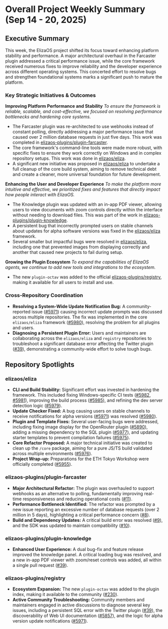 # Overall Project Weekly Summary (Sep 14 - 20, 2025)

## Executive Summary
This week, the ElizaOS project shifted its focus toward enhancing platform stability and performance. A major architectural overhaul in the Farcaster plugin addressed a critical performance issue, while the core framework received numerous fixes to improve reliability and the developer experience across different operating systems. This concerted effort to resolve bugs and strengthen foundational systems marks a significant push to mature the platform.

### Key Strategic Initiatives & Outcomes

**Improving Platform Performance and Stability**
*To ensure the framework is reliable, scalable, and cost-effective, we focused on resolving performance bottlenecks and hardening core systems.*
- The Farcaster plugin was re-architected to use webhooks instead of constant polling, directly addressing a major performance issue that caused over 2 million database requests in just five days. This work was completed in [elizaos-plugins/plugin-farcaster](https://github.com/elizaos-plugins/plugin-farcaster).
- The core framework's command-line tools were made more robust, with specific fixes to ensure they work correctly on Windows and in complex repository setups. This work was done in [elizaos/eliza](https://github.com/elizaos/eliza).
- A significant new initiative was proposed in [elizaos/eliza](https://github.com/elizaos/eliza) to undertake a full cleanup of the core build system, aiming to remove technical debt and create a cleaner, more universal foundation for future development.

**Enhancing the User and Developer Experience**
*To make the platform more intuitive and effective, we prioritized fixes and features that directly impact how people interact with ElizaOS.*
- The Knowledge plugin was updated with an in-app PDF viewer, allowing users to view documents with zoom controls directly within the interface without needing to download files. This was part of the work in [elizaos-plugins/plugin-knowledge](https://github.com/elizaos-plugins/plugin-knowledge).
- A persistent bug that incorrectly prompted users on stable channels about updates for alpha software versions was fixed in the [elizaos/eliza](https://github.com/elizaos/eliza) framework.
- Several smaller but impactful bugs were resolved in [elizaos/eliza](https://github.com/elizaos/eliza), including one that prevented images from displaying correctly and another that caused new projects to fail during setup.

**Growing the Plugin Ecosystem**
*To expand the capabilities of ElizaOS agents, we continue to add new tools and integrations to the ecosystem.*
- The new `plugin-octav` was added to the official [elizaos-plugins/registry](https://github.com/elizaos-plugins/registry), making it available for all users to install and use.

### Cross-Repository Coordination

- **Resolving a System-Wide Update Notification Bug:** A community-reported issue ([#5971](https://github.com/elizaos-plugins/registry/issues/5971)) causing incorrect update prompts was discussed across multiple repositories. The fix was implemented in the core `elizaos/eliza` framework ([#5980](https://github.com/elizaos/eliza/pull/5980)), resolving the problem for all plugins and users.
- **Diagnosing a Persistent Plugin Error:** Users and maintainers are collaborating across the `elizaos/eliza` and `registry` repositories to troubleshoot a significant database error affecting the Twitter plugin ([#39](https://github.com/elizaos-plugins/registry/issues/39)), demonstrating a community-wide effort to solve tough bugs.

## Repository Spotlights

### elizaos/eliza
- **CLI and Build Stability:** Significant effort was invested in hardening the framework. This included fixing Windows-specific CI tests ([#5982](https://github.com/elizaos/eliza/pull/5982), [#5981](https://github.com/elizaos/eliza/pull/5981)), improving the build process ([#5985](https://github.com/elizaos/eliza/pull/5985)), and refining the dev server detection logic ([#5979](https://github.com/elizaos/eliza/pull/5979)).
- **Update Checker Fixed:** A bug causing users on stable channels to receive notifications for alpha versions ([#5971](https://github.com/elizaos/eliza/issues/5971)) was resolved ([#5980](https://github.com/elizaos/eliza/pull/5980)).
- **Plugin and Template Fixes:** Several user-facing bugs were addressed, including fixing image display for the OpenRouter plugin ([#5890](https://github.com/elizaos/eliza/pull/5890)), adding a missing dependency to the SQL plugin ([#5977](https://github.com/elizaos/eliza/pull/5977)), and updating starter templates to prevent compilation failures ([#5975](https://github.com/elizaos/eliza/pull/5975)).
- **Core Refactor Proposed:** A major technical initiative was created to clean up the `/core` package, aiming for a pure JS/TS build validated across multiple environments ([#5976](https://github.com/elizaos/eliza/issues/5976)).
- **Project Wrap-up:** Preparations for the ETH Tokyo Workshop were officially completed ([#5955](https://github.com/elizaos/eliza/issues/5955)).

### elizaos-plugins/plugin-farcaster
- **Major Architectural Refactor:** The plugin was overhauled to support webhooks as an alternative to polling, fundamentally improving real-time responsiveness and reducing operational costs ([#11](https://github.com/elizaos-plugins/plugin-farcaster/pull/11)).
- **Performance Bottleneck Identified:** The refactor was prompted by a new issue reporting an excessive number of database requests (over 2 million in 5 days), highlighting a critical performance concern ([#8](https://github.com/elizaos-plugins/plugin-farcaster/issues/8)).
- **Build and Dependency Updates:** A critical build error was resolved ([#9](https://github.com/elizaos-plugins/plugin-farcaster/pull/9)), and the SDK was updated to maintain compatibility ([#10](https://github.com/elizaos-plugins/plugin-farcaster/pull/10)).

### elizaos-plugins/plugin-knowledge
- **Enhanced User Experience:** A dual bug-fix and feature release improved the knowledge panel. A critical loading bug was resolved, and a new in-app PDF viewer with zoom/reset controls was added, all within a single pull request ([#39](https://github.com/elizaos-plugins/plugin-knowledge/pull/39)).

### elizaos-plugins/registry
- **Ecosystem Expansion:** The new `plugin-octav` was added to the plugin index, making it available to the community ([#230](https://github.com/elizaos-plugins/registry/pull/230)).
- **Active Community Troubleshooting:** Community members and maintainers engaged in active discussions to diagnose several key issues, including a persistent SQL error with the Twitter plugin ([#39](https://github.com/elizaos-plugins/registry/issues/39)), the discoverability of Web UI documentation ([#5857](https://github.com/elizaos-plugins/registry/issues/5857)), and the logic for alpha version update notifications ([#5971](https://github.com/elizaos-plugins/registry/issues/5971)).